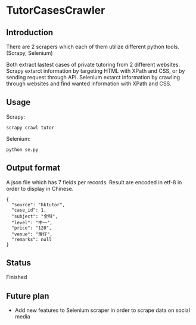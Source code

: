 # TutorCasesCrawler
## Introduction
There are 2 scrapers which each of them utilize different python tools. (Scrapy, Selenium)

Both extract lastest cases of private tutoring from 2 different websites. Scrapy extarct information by targeting HTML with XPath and CSS, or by sending request through API. Selenium extarct information by crawling through websites and find wanted information with XPath and CSS.

## Usage
Scrapy:
```
scrapy crawl tutor
```
Selenium:
```
python se.py
```

## Output format
A json file which has 7 fields per records. Result are encoded in etf-8 in order to display in Chinese.
```
{
  "source": "hktutor",
  "case_id": 1,
  "subject": "全科",
  "level": "中一",
  "price": "120",
  "venue": "灣仔",
  "remarks": null
}
```

## Status
Finished

## Future plan
* Add new features to Selenium scraper in order to scrape data on social media
